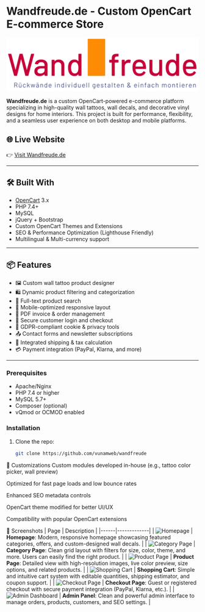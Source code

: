 # Wandfreude.de - Custom OpenCart E-commerce Store

![Wandfreude Logo](image/Wandfreude-Logo.svg)

**Wandfreude.de** is a custom OpenCart-powered e-commerce platform specializing in high-quality wall tattoos, wall decals, and decorative vinyl designs for home interiors. This project is built for performance, flexibility, and a seamless user experience on both desktop and mobile platforms.

## 🌐 Live Website

👉 [Visit Wandfreude.de](https://www.wandfreude.de/)

---

## 🛠️ Built With

- [OpenCart](https://www.opencart.com/) 3.x
- PHP 7.4+
- MySQL
- jQuery + Bootstrap
- Custom OpenCart Themes and Extensions
- SEO & Performance Optimization (Lighthouse Friendly)
- Multilingual & Multi-currency support

---

## 📦 Features

- 🖼️ Custom wall tattoo product designer
- 🛍️ Dynamic product filtering and categorization
- 🔎 Full-text product search
- 📱 Mobile-optimized responsive layout
- 🧾 PDF invoice & order management
- 🔐 Secure customer login and checkout
- 💬 GDPR-compliant cookie & privacy tools
- 📤 Contact forms and newsletter subscriptions
- 🚚 Integrated shipping & tax calculation
- 💳 Payment integration (PayPal, Klarna, and more)

---

### Prerequisites

- Apache/Nginx
- PHP 7.4 or higher
- MySQL 5.7+
- Composer (optional)
- vQmod or OCMOD enabled

### Installation

1. Clone the repo:
   ```bash
   git clone https://github.com/vunamweb/wandfreude

🧩 Customizations
Custom modules developed in-house (e.g., tattoo color picker, wall preview)

Optimized for fast page loads and low bounce rates

Enhanced SEO metadata controls

OpenCart theme modified for better UI/UX

Compatibility with popular OpenCart extensions

📸 Screenshots
| Page | Description |
|------|-------------|
| ![Homepage](image/1.png) | **Homepage**: Modern, responsive homepage showcasing featured categories, offers, and custom-designed wall decals. |
| ![Category Page](image/2.png) | **Category Page**: Clean grid layout with filters for size, color, theme, and more. Users can easily find the right product. |
| ![Product Page](image/3.png) | **Product Page**: Detailed view with high-resolution images, live color preview, size options, and related products. |
| ![Shopping Cart](image/4.png) | **Shopping Cart**: Simple and intuitive cart system with editable quantities, shipping estimator, and coupon support. |
| ![Checkout Page](image/5.png) | **Checkout Page**: Guest or registered checkout with secure payment integration (PayPal, Klarna, etc.). |
| ![Admin Dashboard](image/6.png) | **Admin Panel**: Clean and powerful admin interface to manage orders, products, customers, and SEO settings. |



